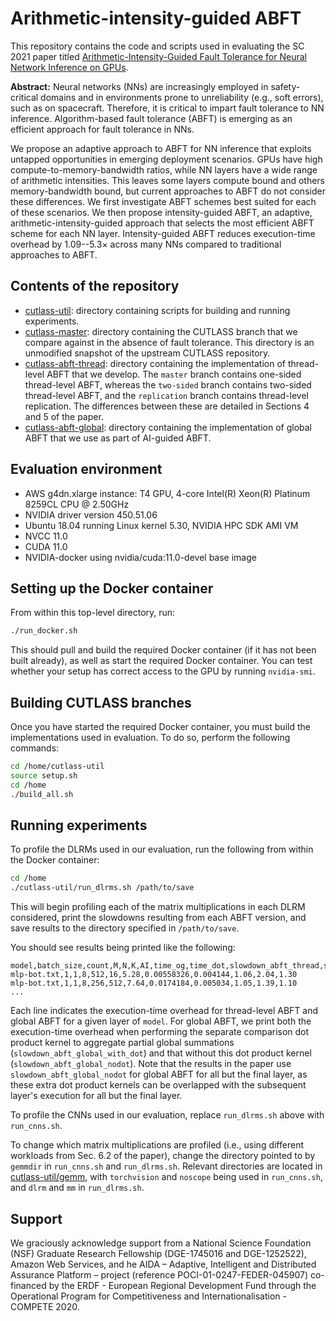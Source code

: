 # Arithmetic-intensity-guided ABFT
This repository contains the code and scripts used in evaluating the SC 2021
paper titled [Arithmetic-Intensity-Guided Fault Tolerance for Neural
Network Inference on GPUs](https://dl.acm.org/doi/abs/10.1145/3458817.3476184).

**Abstract:** Neural networks (NNs) are increasingly employed in safety-critical domains and in environments prone to unreliability (e.g., soft errors), such as on spacecraft. Therefore, it is critical to impart fault tolerance to NN inference. Algorithm-based fault tolerance (ABFT) is emerging as an efficient approach for fault tolerance in NNs.

We propose an adaptive approach to ABFT for NN inference that exploits untapped opportunities in emerging deployment scenarios. GPUs have high compute-to-memory-bandwidth ratios, while NN layers have a wide range of arithmetic intensities. This leaves some layers compute bound and others memory-bandwidth bound, but current approaches to ABFT do not consider these differences. We first investigate ABFT schemes best suited for each of these scenarios. We then propose intensity-guided ABFT, an adaptive, arithmetic-intensity-guided approach that selects the most efficient ABFT scheme for each NN layer. Intensity-guided ABFT reduces execution-time overhead by 1.09--5.3× across many NNs compared to traditional approaches to ABFT.

## Contents of the repository
* [cutlass-util](cutlass-util): directory containing scripts for building
  and running experiments.
* [cutlass-master](cutlass-master): directory containing the CUTLASS branch
  that we compare against in the absence of fault tolerance. This directory
  is an unmodified snapshot of the upstream CUTLASS repository.
* [cutlass-abft-thread](cutlass-abft-thread): directory containing the
  implementation of thread-level ABFT that we develop. The `master` branch
  contains one-sided thread-level ABFT, whereas the `two-sided` branch contains
  two-sided thread-level ABFT, and the `replication` branch contains thread-level
  replication. The differences between these are detailed in Sections 4 and 5 of the
  paper.
* [cutlass-abft-global](cutlass-abft-global): directory containing the
  implementation of global ABFT that we use as part of AI-guided ABFT.

## Evaluation environment
* AWS g4dn.xlarge instance: T4 GPU, 4-core Intel(R) Xeon(R) Platinum 8259CL CPU @ 2.50GHz
* NVIDIA driver version 450.51.06
* Ubuntu 18.04 running Linux kernel 5.30, NVIDIA HPC SDK AMI VM
* NVCC 11.0
* CUDA 11.0
* NVIDIA-docker using nvidia/cuda:11.0-devel base image

## Setting up the Docker container
From within this top-level directory, run:
```bash
./run_docker.sh
```

This should pull and build the required Docker container (if it has not been built
already), as well as start the required Docker container. You can test whether your
setup has correct access to the GPU by running `nvidia-smi`.

## Building CUTLASS branches
Once you have started the required Docker container, you must build the implementations
used in evaluation. To do so, perform the following commands:
```bash
cd /home/cutlass-util
source setup.sh
cd /home
./build_all.sh
```

## Running experiments
To profile the DLRMs used in our evaluation, run the following from within the Docker container:
```bash
cd /home
./cutlass-util/run_dlrms.sh /path/to/save
```
This will begin profiling each of the matrix multiplications in each DLRM considered, print the
slowdowns resulting from each ABFT version, and save results to the directory specified in
`/path/to/save`.

You should see results being printed like the following:
```
model,batch_size,count,M,N,K,AI,time_og,time_dot,slowdown_abft_thread,slowdown_abft_global_with_dot,slowdown_abft_global_nodot
mlp-bot.txt,1,1,8,512,16,5.28,0.00558326,0.004144,1.06,2.04,1.30
mlp-bot.txt,1,1,8,256,512,7.64,0.0174184,0.005034,1.05,1.39,1.10
...
```
Each line indicates the execution-time overhead for thread-level ABFT and global ABFT for
a given layer of `model`. For global ABFT, we print both the execution-time overhead when
performing the separate comparison dot product kernel to aggregate partial global summations
(`slowdown_abft_global_with_dot`) and that without this dot product kernel (`slowdown_abft_global_nodot`). 
Note that the results in the paper use `slowdown_abft_global_nodot` for global ABFT for all but the final layer,
as these extra dot product kernels can be overlapped with the subsequent layer's execution for all
but the final layer.

To profile the CNNs used in our evaluation, replace `run_dlrms.sh` above with `run_cnns.sh`.

To change which matrix multiplications are profiled (i.e., using different workloads from Sec. 6.2
of the paper), change the directory pointed to by `gemmdir` in `run_cnns.sh` and `run_dlrms.sh`. Relevant
directories are located in [cutlass-util/gemm](cutlass-util/gemm), with `torchvision` and `noscope` being
used in `run_cnns.sh`, and `dlrm` and `mm` in `run_dlrms.sh`.

## Support
We graciously acknowledge support from a National Science Foundation 
(NSF) Graduate Research Fellowship (DGE-1745016 and DGE-1252522), Amazon Web Services,
and  he AIDA – Adaptive, Intelligent and Distributed Assurance Platform – project (reference
POCI-01-0247-FEDER-045907) co-financed by the ERDF - European Regional Development Fund
through the Operational Program for Competitiveness and Internationalisation - COMPETE 2020.
